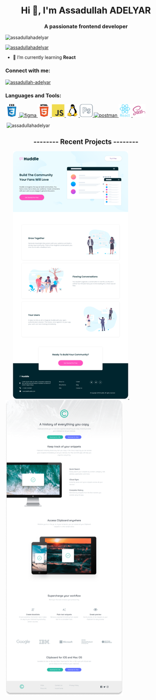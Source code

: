 <h1 align="center">Hi 👋, I'm Assadullah ADELYAR</h1>
<h3 align="center">A passionate frontend developer</h3>

<p align="left"> <img src="https://komarev.com/ghpvc/?username=assadullahadelyar&label=Profile%20views&color=0e75b6&style=flat" alt="assadullahadelyar" /> </p>

<p align="left"> <a href="https://github.com/ryo-ma/github-profile-trophy"><img src="https://github-profile-trophy.vercel.app/?username=assadullahadelyar" alt="assadullahadelyar" /></a> </p>

- 🌱 I’m currently learning **React**

<h3 align="left">Connect with me:</h3>
<p align="left">
<a href="https://linkedin.com/in/assadullah-adelyar" target="blank"><img align="center" src="https://raw.githubusercontent.com/rahuldkjain/github-profile-readme-generator/master/src/images/icons/Social/linked-in-alt.svg" alt="assadullah-adelyar" height="30" width="40" /></a>
</p>

<h3 align="left">Languages and Tools:</h3>
<p align="left"> <a href="https://www.w3schools.com/css/" target="_blank" rel="noreferrer"> <img src="https://raw.githubusercontent.com/devicons/devicon/master/icons/css3/css3-original-wordmark.svg" alt="css3" width="40" height="40"/> </a> <a href="https://www.figma.com/" target="_blank" rel="noreferrer"> <img src="https://www.vectorlogo.zone/logos/figma/figma-icon.svg" alt="figma" width="40" height="40"/> </a> <a href="https://www.w3.org/html/" target="_blank" rel="noreferrer"> <img src="https://raw.githubusercontent.com/devicons/devicon/master/icons/html5/html5-original-wordmark.svg" alt="html5" width="40" height="40"/> </a> <a href="https://developer.mozilla.org/en-US/docs/Web/JavaScript" target="_blank" rel="noreferrer"> <img src="https://raw.githubusercontent.com/devicons/devicon/master/icons/javascript/javascript-original.svg" alt="javascript" width="40" height="40"/> </a> <a href="https://www.linux.org/" target="_blank" rel="noreferrer"> <img src="https://raw.githubusercontent.com/devicons/devicon/master/icons/linux/linux-original.svg" alt="linux" width="40" height="40"/> </a> <a href="https://www.photoshop.com/en" target="_blank" rel="noreferrer"> <img src="https://raw.githubusercontent.com/devicons/devicon/master/icons/photoshop/photoshop-line.svg" alt="photoshop" width="40" height="40"/> </a> <a href="https://postman.com" target="_blank" rel="noreferrer"> <img src="https://www.vectorlogo.zone/logos/getpostman/getpostman-icon.svg" alt="postman" width="40" height="40"/> </a> <a href="https://reactjs.org/" target="_blank" rel="noreferrer"> <img src="https://raw.githubusercontent.com/devicons/devicon/master/icons/react/react-original-wordmark.svg" alt="react" width="40" height="40"/> </a> <a href="https://sass-lang.com" target="_blank" rel="noreferrer"> <img src="https://raw.githubusercontent.com/devicons/devicon/master/icons/sass/sass-original.svg" alt="sass" width="40" height="40"/> </a> </p>

<p>&nbsp;<img align="center" src="https://github-readme-stats.vercel.app/api?username=assadullahadelyar&show_icons=true&locale=en" alt="assadullahadelyar" /></p> 

<h2 align="center">-------- Recent Projects --------</h2>

<div align="left"> 
  &nbsp&nbsp&nbsp&nbsp&nbsp
  <span padding= "36px">
    <a href="https://www.w3schools.com/css/" target="_blank" rel="noreferrer"> 
  <img  src="https://github.com/AssadullahADELYAR/AssadullahADELYAR/blob/main/huddle-landing-page.png" alt="Landing-page-for-huddle" /> </a>
  </span>
  &nbsp&nbsp&nbsp&nbsp&nbsp
  <span padding= "36px">
    <a href="https://www.w3schools.com/css/" target="_blank" rel="noreferrer"> 
  <img src="https://github.com/AssadullahADELYAR/AssadullahADELYAR/blob/main/landing-page-001.png" alt="Landing-page" /> </a>
  </span>
</div>


